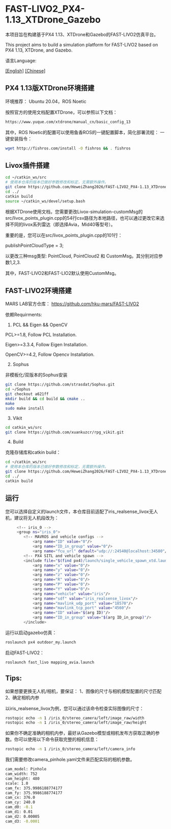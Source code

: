 # FAST-LIVO2_PX4-1.13_XTDrone_Gazebo

本项目旨在构建基于PX4 1.13、XTDrone和Gazebo的FAST-LIVO2仿真平台。

This project aims to build a simulation platform for FAST-LIVO2 based on PX4 1.13, XTDrone, and Gazebo.

语言Language:

[[English]](https://github.com/HeweiZhang2026/FAST-LIVO2_PX4-1.13_XTDrone_Gazebo/blob/main/README.md) [[Chinese]](https://github.com/HeweiZhang2026/FAST-LIVO2_PX4-1.13_XTDrone_Gazebo/blob/main/README.md)


## PX4 1.13版XTDrone环境搭建
环境推荐：
Ubuntu 20.04，ROS Noetic

按照官方的使用文档配置XTDrone，可以参照以下文档：

```bash
https://www.yuque.com/xtdrone/manual_cn/basic_config_13
```

其中，ROS Noetic的配置可以使用鱼香ROS的一键配置脚本，简化部署流程：
一键安装指令：

```bash
wget http://fishros.com/install -O fishros && . fishros
```

## Livox插件搭建

```bash
cd ~/catkin_ws/src
# 使用本仓库的版本已做好参数修改和标定，无需额外操作。
git clone https://github.com/HeweiZhang2026/FAST-LIVO2_PX4-1.13_XTDrone_Gazebo
cd ../
catkin build
source ~/catkin_ws/devel/setup.bash
```

根据XTDrone使用文档，您需要更改Livox-simulation-customMsg的src/livox_points_plugin.cpp的54行csv路径为本地路径，也可以通过更改它来选择不同的livox系列雷达（即选择Avia，Mid40等型号）。

重要的是，您可以在src/livox_points_plugin.cpp的101行：

publishPointCloudType = 3;

以更改三种msg类型: PointCloud, PointCloud2 和 CustomMsg。其分别对应参数1,2,3.

其中，FAST-LIVO2和FAST-LIO2默认使用CustomMsg。


## FAST-LIVO2环境搭建

MARS LAB官方仓库：
https://github.com/hku-mars/FAST-LIVO2

依赖Requirments:

1. PCL && Eigen && OpenCV

PCL>=1.8, Follow PCL Installation.

Eigen>=3.3.4, Follow Eigen Installation.

OpenCV>=4.2, Follow Opencv Installation.

2. Sophus

非模板化/双版本的Sophus安装

```bash
git clone https://github.com/strasdat/Sophus.git
cd ~/Sophus
git checkout a621ff
mkdir build && cd build && cmake ..
make
sudo make install
```

3. Vikit

```bash
cd catkin_ws/src
git clone https://github.com/xuankuzcr/rpg_vikit.git
```

4. Build

克隆存储库和catkin build：

```bash
cd ~/catkin_ws/src
# 使用本仓库的版本已做好参数修改和标定，无需额外操作。
git clone https://github.com/HeweiZhang2026/FAST-LIVO2_PX4-1.13_XTDrone_Gazebo
cd ../
catkin build
```


## 运行
您可以选择自定义的launch文件，本仓库目前适配了iris_realsense_livox无人机，建议将无人机段改为：

```bash
     <!-- iris_0 -->
     <group ns="iris_0">
        <!-- MAVROS and vehicle configs -->
            <arg name="ID" value="0"/>
            <arg name="ID_in_group" value="0"/>
            <arg name="fcu_url" default="udp://:24540@localhost:34580"/>
        <!-- PX4 SITL and vehicle spawn -->
        <include file="$(find px4)/launch/single_vehicle_spawn_xtd.launch">
            <arg name="x" value="0"/>
            <arg name="y" value="0"/>
            <arg name="z" value="0"/>
            <arg name="R" value="0"/>
            <arg name="P" value="0"/>
            <arg name="Y" value="0"/>
            <arg name="vehicle" value="iris"/>
            <arg name="sdf" value="iris_realsense_livox"/>
            <arg name="mavlink_udp_port" value="18570"/>
            <arg name="mavlink_tcp_port" value="4560"/>
            <arg name="ID" value="$(arg ID)"/>
            <arg name="ID_in_group" value="$(arg ID_in_group)"/>
        </include>
```

运行以启动gazebo仿真：

```bash
roslaunch px4 outdoor_my.launch
```

启动FAST-LIVO2：

```bash
roslaunch fast_livo mapping_avia.launch
```

## Tips:

如果想要更换无人机/相机，要保证：
1、图像的尺寸与相机模型配置的尺寸匹配
2、确定相机内参

以iris_realsense_livox为例，您可以通过该命令检查实际图像的尺寸：

```bash
rostopic echo -n 1 /iris_0/stereo_camera/left/image_raw/width
rostopic echo -n 1 /iris_0/stereo_camera/left/image_raw/height
```

如果你不确定准确的相机内参，最好从Gazebo模型或相机发布方获取正确的参数。你可以使用以下命令获取完整的相机信息：

```bash
rostopic echo -n 1 /iris_0/stereo_camera/left/camera_info
```

我们需要修改camera_pinhole.yaml文件来匹配实际的相机参数。

```bash
cam_model: Pinhole
cam_width: 752
cam_height: 480
scale: 1.0
cam_fx: 375.9986188774177
cam_fy: 375.9986188774177
cam_cx: 376.0
cam_cy: 240.0
cam_d0: -0.1
cam_d1: 0.01
cam_d2: 0.00005
cam_d3: -0.0001
```
